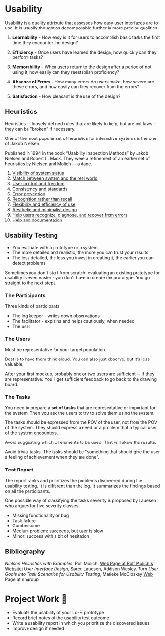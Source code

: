 
# Usability

Usability is a quality attribute that assesses how easy user interfaces are to use. It is usually thought as decomposable further in more precise qualities: 

1. **Learnability** - How easy is it for users to accomplish basic tasks the first time they encounter the design?

3. **Efficiency** - Once users have learned the design, how quickly can they perform tasks?

4. **Memorability** - When users return to the design after a period of not using it, how easily can they reestablish proficiency?

5. **Absence of Errors** - How many errors do users make, how severe are these errors, and how easily can they recover from the errors?

6. **Satisfaction** - How pleasant is the use of the design?

## Heuristics

Heuristics -- loosely defined rules that are likely to help, but are not laws - they can be "broken" if necessary. 

One of the most popular set of heuristics for interactive systems is the one of Jakob Nielsen. 

Published in 1994 in the book “Usability Inspection Methods” by Jakob Nielsen and Robert L. Mack. They were a refinement of an earlier set of heuristics by Nielsen and Molich --  a dane. 

1. [Visibility of system status](1_status.md)
2. [Match between system and the real world](2_match.md)
3. [User control and freedom](3_control.md)
4. [Consistency and standards](4_consistency.md)
5. [Error prevention](5_error.md)
6. [Recognition rather than recall](6_recognition.md)
7. [Flexibility and efficiency of use](7_flexibility.md)
8. [Aesthetic and minimalist design](./usability_examples/8_aesthetics.md)
9. [Help users recognize, diagnose, and recover from errors](9_help.md)
10. [Help and documentation](10_documentation.md)


## Usability Testing

- You evaluate with a prototype or a system 
- The more detailed and realistic, the more you can trust your results
- The less detailed, the less you invest in creating it, the earlier you can detect problems

Sometimes you don't start from scratch: evaluating an existing prototype for usability is even easier - you don't have to create the prototype. You go straight to the next steps.


### The Participants

Three kinds of participants
- The log keeper - writes down observations 
- The facilitator - explains and helps cautiously, when needed
- The user 

### The Users

Must be representative for your target population.

Best is to have them think aloud. You can also just observe, but it's less valuable. 

After your first mockup, probably one or two users are sufficient -- if they are representative. You'll get sufficient feedback to go back to the drawing board. 

### The Tasks

You need to prepare a **set of tasks** that are representative or important for the system. Then you ask the users to try to solve them using the system. 

The tasks should be expressed from the POV of the user, not from the POV of the system. They should express a need or a problem that a typical user of the system encounters. 

Avoid suggesting which UI elements to be used. That will skew the results. 

Avoid trivial tasks. The tasks should be "something that should give the user a feeling of achievement when they are done". 


### Test Report

The report ranks and prioritizes the problems discovered during the usability testing. It is different than the log. It summarizes the findings based on all the participants. 

One possible way of classifying the tasks severity is proposed by Lauesen who argues for five severity classes: 
- Missing functionality or bug
- Task failure 
- Cumbersome
- Medium problem: succeeds, but user is slow
- Minor: success with a bit of hesitation


## Bibliography

*Nielsen Heuristics with Examples*, Rolf Molich. [Web Page at Rolf Molich's Websitej](https://www.dialogdesign.dk/nielsens-heuristics-1994/)
*User Interface Design*, Søren Lauesen, Addison Wesley.
*Turn User Goals into Task Scenarios for Usability Testing*, Marieke McCloskey [Web Page at nngroup](https://www.nngroup.com/articles/task-scenarios-usability-testing/)

# Project Work 👬
- Evaluate the usability of your Lo-Fi prototype 
- Record brief notes of the usability test outcome 
- Write a usability report in which you prioritize the discovered issues
- Improve design if needed

